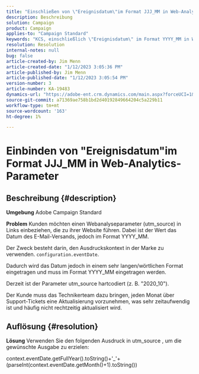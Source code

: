 ```yaml
---
title: "Einschließen von \"Ereignisdatum\"im Format JJJ_MM in Web-Analytics-Parameter"
description: Beschreibung
solution: Campaign
product: Campaign
applies-to: "Campaign Standard"
keywords: "KCS, einschließlich \"Ereignisdatum\" im Format YYYY_MM in Web Analytics-Parametern, Adobe Campaign Standard, ACS"
resolution: Resolution
internal-notes: null
bug: false
article-created-by: Jim Menn
article-created-date: "1/12/2023 3:05:36 PM"
article-published-by: Jim Menn
article-published-date: "1/12/2023 3:05:54 PM"
version-number: 3
article-number: KA-19483
dynamics-url: "https://adobe-ent.crm.dynamics.com/main.aspx?forceUCI=1&pagetype=entityrecord&etn=knowledgearticle&id=e091d78d-8a92-ed11-aad1-6045bd0065f9"
source-git-commit: a71369ae758b1bd2d40192849664204c5a229b11
workflow-type: tm+mt
source-wordcount: '163'
ht-degree: 1%

---
```


# Einbinden von &quot;Ereignisdatum&quot;im Format JJJ_MM in Web-Analytics-Parameter

## Beschreibung {#description}


<b>Umgebung</b>
Adobe Campaign Standard

<b>Problem</b>
Kunden möchten einen Webanalyseparameter (utm_source) in Links einbeziehen, die zu ihrer Website führen. Dabei ist der Wert das Datum des E-Mail-Versands, jedoch im Format YYYY_MM.

Der Zweck besteht darin, den Ausdruckskontext in der Marke zu verwenden. `configuration.eventDate`.

Dadurch wird das Datum jedoch in einem sehr langen/wörtlichen Format eingetragen und muss im Format YYYY_MM eingetragen werden.

Derzeit ist der Parameter utm_source hartcodiert (z. B. &quot;2020_10&quot;).

Der Kunde muss das Technikerteam dazu bringen, jeden Monat über Support-Tickets eine Aktualisierung vorzunehmen, was sehr zeitaufwendig ist und häufig nicht rechtzeitig aktualisiert wird.


## Auflösung {#resolution}


<b>Lösung</b>
Verwenden Sie den folgenden Ausdruck in utm_source , um die gewünschte Ausgabe zu erzielen:

context.eventDate.getFullYear().toString()+&#39;_&#39;+(parseInt(context.eventDate.getMonth()+1).toString())

